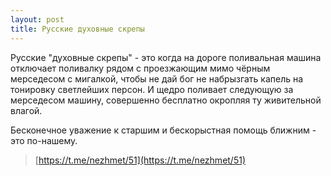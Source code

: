 ```yaml
---
layout: post
title: Русские духовные скрепы
---
```


Русские "духовные скрепы" - это когда на дороге поливальная машина отключает поливалку рядом с проезжающим мимо чёрным мерседесом с мигалкой, чтобы не дай бог не набрызгать капель на тонировку светлейших персон. И щедро поливает следующую за мерседесом машину, совершенно бесплатно окропляя ту живительной влагой.

Бесконечное уважение к старшим и бескорыстная помощь ближним - это по-нашему.

> [https://t.me/nezhmet/51](https://t.me/nezhmet/51)
